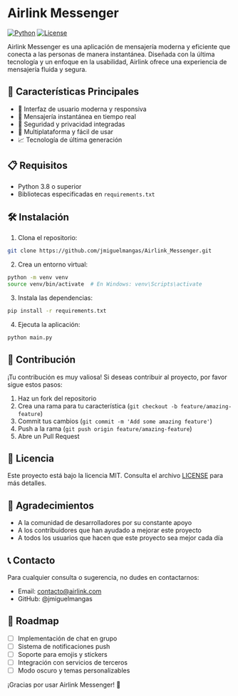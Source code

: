 # Airlink Messenger

[![Python](https://img.shields.io/badge/python-3.8+-blue.svg)](https://www.python.org/downloads/)
[![License](https://img.shields.io/badge/license-MIT-green.svg)](LICENSE)

Airlink Messenger es una aplicación de mensajería moderna y eficiente que conecta a las personas de manera instantánea. Diseñada con la última tecnología y un enfoque en la usabilidad, Airlink ofrece una experiencia de mensajería fluida y segura.

## 🚀 Características Principales

- 📱 Interfaz de usuario moderna y responsiva
- 📝 Mensajería instantánea en tiempo real
- 🔐 Seguridad y privacidad integradas
- 📱 Multiplataforma y fácil de usar
- 📈 Tecnología de última generación

## 📋 Requisitos

- Python 3.8 o superior
- Bibliotecas especificadas en `requirements.txt`

## 🛠️ Instalación

1. Clona el repositorio:
```bash
git clone https://github.com/jmiguelmangas/Airlink_Messenger.git
```

2. Crea un entorno virtual:
```bash
python -m venv venv
source venv/bin/activate  # En Windows: venv\Scripts\activate
```

3. Instala las dependencias:
```bash
pip install -r requirements.txt
```

4. Ejecuta la aplicación:
```bash
python main.py
```

## 🤝 Contribución

¡Tu contribución es muy valiosa! Si deseas contribuir al proyecto, por favor sigue estos pasos:

1. Haz un fork del repositorio
2. Crea una rama para tu característica (`git checkout -b feature/amazing-feature`)
3. Commit tus cambios (`git commit -m 'Add some amazing feature'`)
4. Push a la rama (`git push origin feature/amazing-feature`)
5. Abre un Pull Request

## 📄 Licencia

Este proyecto está bajo la licencia MIT. Consulta el archivo [LICENSE](LICENSE) para más detalles.

## 🙏 Agradecimientos

- A la comunidad de desarrolladores por su constante apoyo
- A los contribuidores que han ayudado a mejorar este proyecto
- A todos los usuarios que hacen que este proyecto sea mejor cada día

## 📞 Contacto

Para cualquier consulta o sugerencia, no dudes en contactarnos:

- Email: contacto@airlink.com
- GitHub: @jmiguelmangas

## 🎯 Roadmap

- [ ] Implementación de chat en grupo
- [ ] Sistema de notificaciones push
- [ ] Soporte para emojis y stickers
- [ ] Integración con servicios de terceros
- [ ] Modo oscuro y temas personalizables

¡Gracias por usar Airlink Messenger! 🚀